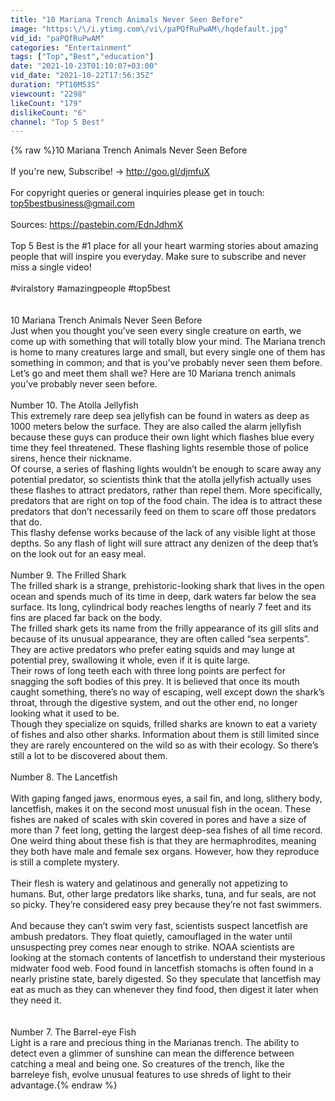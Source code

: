 ```yaml
---
title: "10 Mariana Trench Animals Never Seen Before"
image: "https:\/\/i.ytimg.com\/vi\/paPQfRuPwAM\/hqdefault.jpg"
vid_id: "paPQfRuPwAM"
categories: "Entertainment"
tags: ["Top","Best","education"]
date: "2021-10-23T01:10:07+03:00"
vid_date: "2021-10-22T17:56:35Z"
duration: "PT10M53S"
viewcount: "2298"
likeCount: "179"
dislikeCount: "6"
channel: "Top 5 Best"
---
```

{% raw %}10 Mariana Trench Animals Never Seen Before<br /><br />If you're new, Subscribe! → <a rel="nofollow" target="blank" href="http://goo.gl/djmfuX">http://goo.gl/djmfuX</a><br /><br />For copyright queries or general inquiries please get in touch: top5bestbusiness@gmail.com<br /><br />Sources: <a rel="nofollow" target="blank" href="https://pastebin.com/EdnJdhmX">https://pastebin.com/EdnJdhmX</a><br /><br />Top 5 Best is the #1 place for all your heart warming stories about amazing people that will inspire you everyday. Make sure to subscribe and never miss a single video!<br /><br />#viralstory #amazingpeople #top5best<br /><br /><br />10 Mariana Trench Animals Never Seen Before<br />Just when you thought you’ve seen every single creature on earth, we come up with something that will totally blow your mind. The Mariana trench is home to many creatures large and small, but every single one of them has something in common; and that is you’ve probably never seen them before.<br />Let’s go and meet them shall we? Here are 10 Mariana trench animals you’ve probably never seen before.<br /><br />Number 10. The Atolla Jellyfish<br />This extremely rare deep sea jellyfish can be found in waters as deep as 1000 meters below the surface. They are also called the alarm jellyfish because these guys can produce their own light which flashes blue every time they feel threatened. These flashing lights resemble those of police sirens, hence their nickname.<br />Of course, a series of flashing lights wouldn’t be enough to scare away any potential predator, so scientists think that the atolla jellyfish actually uses these flashes to attract predators, rather than repel them. More specifically, predators that are right on top of the food chain. The idea is to attract these predators that don’t necessarily feed on them to scare off those predators that do.<br />This flashy defense works because of the lack of any visible light at those depths. So any flash of light will sure attract any denizen of the deep that’s on the look out for an easy meal.<br /><br />Number 9. The Frilled Shark<br />The frilled shark is a strange, prehistoric-looking shark that lives in the open ocean and spends much of its time in deep, dark waters far below the sea surface. Its long, cylindrical body reaches lengths of nearly 7 feet and its fins are placed far back on the body. <br />The frilled shark gets its name from the frilly appearance of its gill slits and because of its unusual appearance, they are often called “sea serpents”. They are active predators who prefer eating squids and may lunge at potential prey, swallowing it whole, even if it is quite large. <br />Their rows of long teeth each with three long points are perfect for snagging the soft bodies of this prey. It is believed that once its mouth caught something, there’s no way of escaping, well except down the shark’s throat, through the digestive system, and out the other end, no longer looking what it used to be.  <br />Though they specialize on squids, frilled sharks are known to eat a variety of fishes and also other sharks. Information about them is still limited since they are rarely encountered on the wild so as with their ecology. So there’s still a lot to be discovered about them.<br /><br />Number 8. The Lancetfish<br /><br />With gaping fanged jaws, enormous eyes, a sail fin, and long, slithery body, lancetfish, makes it on the second most unusual fish in the ocean. These fishes are naked of scales with skin covered in pores and have a size of more than 7 feet long, getting the largest deep-sea fishes of all time record. One weird thing about these fish is that they are hermaphrodites, meaning they both have male and female sex organs. However, how they reproduce is still a complete mystery. <br /><br />Their flesh is watery and gelatinous and generally not appetizing to humans. But, other large predators like sharks, tuna, and fur seals, are not so picky. They’re considered easy prey because they’re not fast swimmers.<br /><br />And because they can’t swim very fast, scientists suspect lancetfish are ambush predators. They float quietly, camouflaged in the water until unsuspecting prey comes near enough to strike. NOAA scientists are looking at the stomach contents of lancetfish to understand their mysterious midwater food web. Food found in  lancetfish stomachs is often found in a nearly pristine state, barely digested. So they speculate that lancetfish may eat as much as they can whenever they find food, then digest it later when they need it.<br /><br /><br />Number 7. The Barrel-eye Fish<br />Light is a rare and precious thing in the Marianas trench. The ability to detect even a glimmer of sunshine can mean the difference between catching a meal and being one. So creatures of the trench, like the barreleye fish, evolve unusual features to use shreds of light to their advantage.{% endraw %}
